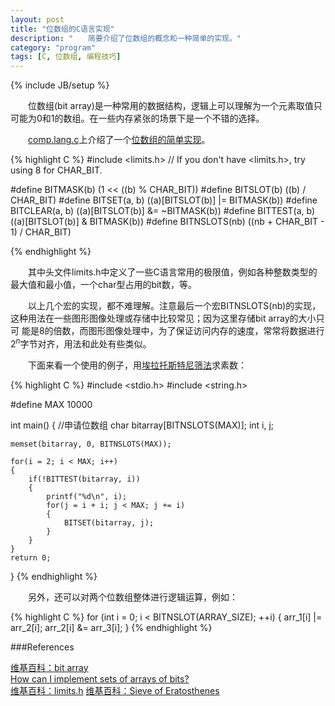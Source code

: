 ```yaml
---
layout: post
title: "位数组的C语言实现"
description: "　　简要介绍了位数组的概念和一种简单的实现。"
category: "program"
tags: [C, 位数组, 编程技巧]
---
```

{% include JB/setup %}

　　位数组(bit array)是一种常用的数据结构，逻辑上可以理解为一个元素取值只可能为0和1的数组。在一些内存紧张的场景下是一个不错的选择。

　　[comp.lang.c](http://c-faq.com/index.html)上介绍了一个[位数组的简单实现](http://c-faq.com/misc/bitsets.html)。

{% highlight C %}
#include <limits.h>
//  If you don't have <limits.h>, try using 8 for CHAR_BIT.

#define BITMASK(b) (1 << ((b) % CHAR_BIT))
#define BITSLOT(b) ((b) / CHAR_BIT)
#define BITSET(a, b) ((a)[BITSLOT(b)] |= BITMASK(b))
#define BITCLEAR(a, b) ((a)[BITSLOT(b)] &= ~BITMASK(b))
#define BITTEST(a, b) ((a)[BITSLOT(b)] & BITMASK(b))
#define BITNSLOTS(nb) ((nb + CHAR_BIT - 1) / CHAR_BIT)

{% endhighlight %}

　　其中头文件limits.h中定义了一些C语言常用的极限值，例如各种整数类型的最大值和最小值，一个char型占用的bit数，等。

　　以上几个宏的实现，都不难理解。注意最后一个宏BITNSLOTS(nb)的实现，这种用法在一些图形图像处理或存储中比较常见；因为这里存储bit array的大小只可 能是8的倍数，而图形图像处理中，为了保证访问内存的速度，常常将数据进行$2^n$字节对齐，用法和此处有些类似。

　　下面来看一个使用的例子，用[埃拉托斯特尼筛法](http://zh.wikipedia.org/wiki/%E5%9F%83%E6%8B%89%E6%89%98%E6%96%AF%E7%89%B9%E5%B0%BC%E7%AD%9B%E6%B3%95)求素数：

{% highlight C %}
#include <stdio.h>
#include <string.h>

#define MAX 10000

int main()
{
    //申请位数组
    char bitarray[BITNSLOTS(MAX)];
    int i, j;

    memset(bitarray, 0, BITNSLOTS(MAX));

    for(i = 2; i < MAX; i++)
    {
        if(!BITTEST(bitarray, i))
        {
            printf("%d\n", i);
            for(j = i + i; j < MAX; j += i)
            {
                BITSET(bitarray, j);
            }
        }
    }
    return 0;
}
{% endhighlight %}

　　另外，还可以对两个位数组整体进行逻辑运算，例如：

{% highlight C %}
for (int i = 0; i < BITNSLOT(ARRAY_SIZE); ++i)
{
    arr_1[i] |= arr_2[i];
    arr_2[i] &= arr_3[i];
}
{% endhighlight %}

###References

[维基百科：bit array](http://en.wikipedia.org/wiki/Bit_array)  
[How can I implement sets of arrays of bits?](http://c-faq.com/misc/bitsets.html)  
[维基百科：limits.h](http://zh.wikipedia.org/wiki/Limits.h)
[维基百科：Sieve of Eratosthenes](http://en.wikipedia.org/wiki/Sieve_of_Eratosthenes)
